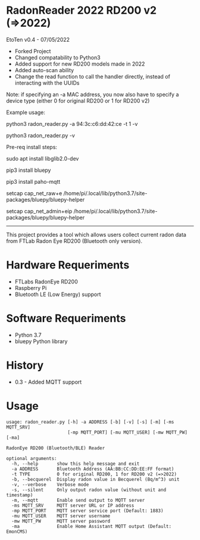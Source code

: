 # RadonReader 2022 RD200 v2 (=>2022)


EtoTen v0.4 - 07/05/2022
- Forked Project
- Changed compatability to Python3 
- Added support for new RD200 models made in 2022
- Added auto-scan ability 
- Change the read function to call the handler directly, instead of interacting with the UUIDs

Note: if specifying an -a MAC address, you now also have to specify a device type (either 0 for original RD200 or 1 for RD200 v2)

Example usage:

python3 radon_reader.py -a 94:3c:c6:dd:42:ce -t 1 -v

python3 radon_reader.py -v


Pre-req install steps:

sudo apt install libglib2.0-dev

pip3 install bluepy

pip3 install paho-mqtt

setcap cap_net_raw+e /home/pi/.local/lib/python3.7/site-packages/bluepy/bluepy-helper

setcap cap_net_admin+eip /home/pi/.local/lib/python3.7/site-packages/bluepy/bluepy-helper


------------

This project provides a tool which allows users collect current radon data from FTLab Radon Eye RD200 (Bluetooth only version).


# Hardware Requeriments
- FTLabs RadonEye RD200 
- Raspberry Pi 
- Bluetooth LE (Low Energy) support


# Software Requeriments
- Python 3.7
- bluepy Python library


# History
- 0.3 - Added MQTT support


# Usage
<pre><code>usage: radon_reader.py [-h] -a ADDRESS [-b] [-v] [-s] [-m] [-ms MQTT_SRV]
                       [-mp MQTT_PORT] [-mu MQTT_USER] [-mw MQTT_PW] [-ma]

RadonEye RD200 (Bluetooth/BLE) Reader

optional arguments:
  -h, --help       show this help message and exit
  -a ADDRESS       Bluetooth Address (AA:BB:CC:DD:EE:FF format)
  -t TYPE          0 for original RD200, 1 for RD200 v2 (=>2022)
  -b, --becquerel  Display radon value in Becquerel (Bq/m^3) unit
  -v, --verbose    Verbose mode
  -s, --silent     Only output radon value (without unit and timestamp)
  -m, --mqtt       Enable send output to MQTT server
  -ms MQTT_SRV     MQTT server URL or IP address
  -mp MQTT_PORT    MQTT server service port (Default: 1883)
  -mu MQTT_USER    MQTT server username
  -mw MQTT_PW      MQTT server password
  -ma              Enable Home Assistant MQTT output (Default: EmonCMS)</code></pre>
